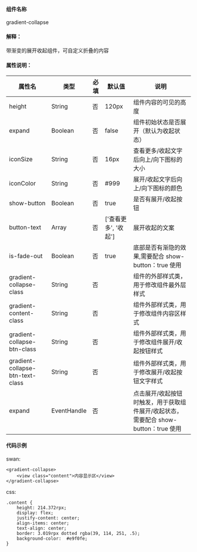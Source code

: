 #### 组件名称
gradient-collapse

#### 解释：
带渐变的展开收起组件，可自定义折叠的内容

#### 属性说明：
|属性名 | 类型 | 必填 | 默认值 |说明 |
|---|---|---|---|---|
| height | String |否| 120px | 组件内容的可见的高度 |
| expand | Boolean |否| false | 组件初始状态是否展开（默认为收起状态）|
| iconSize | String |否| 16px | 查看更多/收起文字后向上/向下图标的大小 |
| iconColor | String |否|#999| 展开/收起文字后向上/向下图标的颜色 |
| show-button | Boolean |否|true | 是否有展开/收起按钮 |
| button-text | Array |否|[&#39;查看更多&#39;, &#39;收起&#39;]| 展开收起的文案|
| is-fade-out | Boolean |否| true |底部是否有渐隐的效果,需要配合 show-button：true 使用|
| gradient-collapse-class | String|否||组件的外部样式类，用于修改组件最外层样式
| gradient-content-class | String|否||组件外部样式类，用于修改组件内容区样式
| gradient-collapse-btn-class | String |否||组件外部样式类，用于修改组件展开/收起按钮样式
| gradient-collapse-btn-text-class | String |否||组件外部样式类，用于修改展开/收起按钮文字样式
| expand | EventHandle |否|| 点击展开/收起按钮时触发，用于获取组件展开/收起状态，需要配合 show-button：true 使用

#### 代码示例
swan:
```
<gradient-collapse>
    <view class="content">内容显示区</view>
</gradient-collapse>

```
css:
```
.content {
    height: 214.372rpx;
    display: flex;
    justify-content: center;
    align-items: center;
    text-align: center;
    border: 3.019rpx dotted rgba(39, 114, 251, .5);
    background-color:  #e9f0fe;
}
```